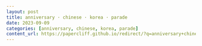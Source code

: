 ```yaml
---
layout: post
title: anniversary · chinese · korea · parade
date: 2023-09-09
categories: [anniversary, chinese, korea, parade]
content_url: https://papercliff.github.io/redirect/?q=anniversary+chinese+korea+parade&tbs=cdr:1,cd_min:9/8/2023,cd_max:9/10/2023
---
```


